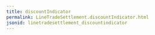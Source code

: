 ```yaml
---
title: discountIndicator
permalink: LineTradeSettlement.discountIndicator.html
jsonid: linetradesettlement_discountindicator
---
```

